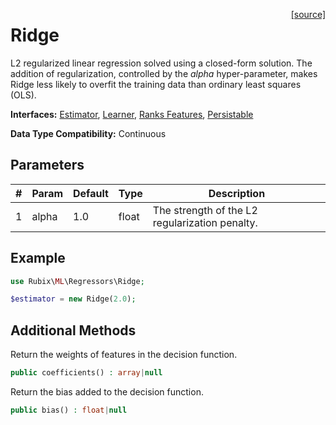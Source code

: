 <span style="float:right;"><a href="https://github.com/RubixML/ML/blob/master/src/Regressors/Ridge.php">[source]</a></span>

# Ridge
L2 regularized linear regression solved using a closed-form solution. The addition of regularization, controlled by the *alpha* hyper-parameter, makes Ridge less likely to overfit the training data than ordinary least squares (OLS).

**Interfaces:** [Estimator](../estimator.md), [Learner](../learner.md), [Ranks Features](../ranks-features.md), [Persistable](../persistable.md)

**Data Type Compatibility:** Continuous

## Parameters
| # | Param | Default | Type | Description |
|---|---|---|---|---|
| 1 | alpha | 1.0 | float | The strength of the L2 regularization penalty. |

## Example
```php
use Rubix\ML\Regressors\Ridge;

$estimator = new Ridge(2.0);
```

## Additional Methods
Return the weights of features in the decision function.
```php
public coefficients() : array|null
```

Return the bias added to the decision function.
```php
public bias() : float|null
```
